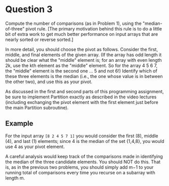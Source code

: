 # Question 3

Compute the number of comparisons (as in Problem 1), using the "median-of-three" pivot rule. [The primary motivation behind this rule is to do a little bit of extra work to get much better performance on input arrays that are nearly sorted or reverse sorted.] 

In more detail, you should choose the pivot as follows. Consider the first, middle, and final elements of the given array. (If the array has odd length it should be clear what the "middle" element is; for an array with even length 2k, use the kth element as the "middle" element. So for the array 4 5 6 7, the "middle" element is the second one ... 5 and not 6!) Identify which of these three elements is the median (i.e., the one whose value is in between the other two), and use this as your pivot. 

As discussed in the first and second parts of this programming assignment, be sure to implement Partition exactly as described in the video lectures (including exchanging the pivot element with the first element just before the main Partition subroutine).

## Example

For the input array `[8 2 4 5 7 1]` you would consider the first (8), middle (4), and last (1) elements; since 4 is the median of the set {1,4,8}, you would use 4 as your pivot element.

A careful analysis would keep track of the comparisons made in identifying the median of the three candidate elements. You should NOT do this. That is, as in the previous two problems, you should simply add m−1 to your running total of comparisons every time you recurse on a subarray with length m.
